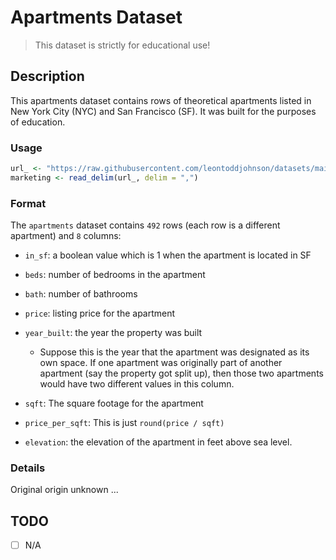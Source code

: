 # Apartments Dataset

> This dataset is strictly for educational use!

## Description

This apartments dataset contains rows of theoretical apartments listed in New York City (NYC) and San Francisco (SF). It was built for the purposes of education.

### Usage

```R
url_ <- "https://raw.githubusercontent.com/leontoddjohnson/datasets/main/data/apartments/apartments.csv"
marketing <- read_delim(url_, delim = ",")
```

### Format

The `apartments` dataset contains `492` rows (each row is a different apartment) and `8` columns:

- `in_sf`: a boolean value which is 1 when the apartment is located in SF
- `beds`: number of bedrooms in the apartment
- `bath`: number of bathrooms
- `price`: listing price for the apartment
  
- `year_built`: the year the property was built
  - Suppose this is the year that the apartment was designated as its own space. If one apartment was originally part of another apartment (say the property got split up), then those two apartments would have two different values in this column.

- `sqft`: The square footage for the apartment
- `price_per_sqft`: This is just `round(price / sqft)`
- `elevation`: the elevation of the apartment in feet above sea level.



### Details

Original origin unknown ...

## TODO

- [ ] N/A